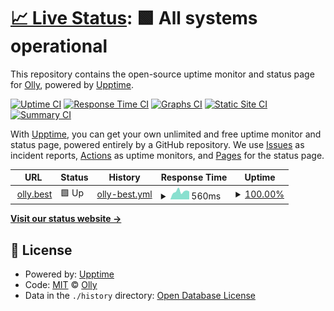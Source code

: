 # [📈 Live Status](https://ollydev.github.io/olly.best): <!--live status--> **🟩 All systems operational**

This repository contains the open-source uptime monitor and status page for [Olly](https://ollydev.github.io/olly.best), powered by [Upptime](https://github.com/upptime/upptime).

[![Uptime CI](https://github.com/ollydev/olly.best/workflows/Uptime%20CI/badge.svg)](https://github.com/ollydev/olly.best/actions?query=workflow%3A%22Uptime+CI%22)
[![Response Time CI](https://github.com/ollydev/olly.best/workflows/Response%20Time%20CI/badge.svg)](https://github.com/ollydev/olly.best/actions?query=workflow%3A%22Response+Time+CI%22)
[![Graphs CI](https://github.com/ollydev/olly.best/workflows/Graphs%20CI/badge.svg)](https://github.com/ollydev/olly.best/actions?query=workflow%3A%22Graphs+CI%22)
[![Static Site CI](https://github.com/ollydev/olly.best/workflows/Static%20Site%20CI/badge.svg)](https://github.com/ollydev/olly.best/actions?query=workflow%3A%22Static+Site+CI%22)
[![Summary CI](https://github.com/ollydev/olly.best/workflows/Summary%20CI/badge.svg)](https://github.com/ollydev/olly.best/actions?query=workflow%3A%22Summary+CI%22)

With [Upptime](https://upptime.js.org), you can get your own unlimited and free uptime monitor and status page, powered entirely by a GitHub repository. We use [Issues](https://github.com/ollydev/olly.best/issues) as incident reports, [Actions](https://github.com/ollydev/olly.best/actions) as uptime monitors, and [Pages](https://ollydev.github.io/olly.best) for the status page.

<!--start: status pages-->
<!-- This summary is generated by Upptime (https://github.com/upptime/upptime) -->
<!-- Do not edit this manually, your changes will be overwritten -->
<!-- prettier-ignore -->
| URL | Status | History | Response Time | Uptime |
| --- | ------ | ------- | ------------- | ------ |
| <img alt="" src="https://icons.duckduckgo.com/ip3/olly.best.ico" height="13"> [olly.best](https://olly.best) | 🟩 Up | [olly-best.yml](https://github.com/ollydev/olly.best/commits/HEAD/history/olly-best.yml) | <details><summary><img alt="Response time graph" src="./graphs/olly-best/response-time-week.png" height="20"> 560ms</summary><br><a href="https://ollydev.github.io/olly.best/history/olly-best"><img alt="Response time 605" src="https://img.shields.io/endpoint?url=https%3A%2F%2Fraw.githubusercontent.com%2Follydev%2Folly.best%2FHEAD%2Fapi%2Folly-best%2Fresponse-time.json"></a><br><a href="https://ollydev.github.io/olly.best/history/olly-best"><img alt="24-hour response time 556" src="https://img.shields.io/endpoint?url=https%3A%2F%2Fraw.githubusercontent.com%2Follydev%2Folly.best%2FHEAD%2Fapi%2Folly-best%2Fresponse-time-day.json"></a><br><a href="https://ollydev.github.io/olly.best/history/olly-best"><img alt="7-day response time 560" src="https://img.shields.io/endpoint?url=https%3A%2F%2Fraw.githubusercontent.com%2Follydev%2Folly.best%2FHEAD%2Fapi%2Folly-best%2Fresponse-time-week.json"></a><br><a href="https://ollydev.github.io/olly.best/history/olly-best"><img alt="30-day response time 607" src="https://img.shields.io/endpoint?url=https%3A%2F%2Fraw.githubusercontent.com%2Follydev%2Folly.best%2FHEAD%2Fapi%2Folly-best%2Fresponse-time-month.json"></a><br><a href="https://ollydev.github.io/olly.best/history/olly-best"><img alt="1-year response time 605" src="https://img.shields.io/endpoint?url=https%3A%2F%2Fraw.githubusercontent.com%2Follydev%2Folly.best%2FHEAD%2Fapi%2Folly-best%2Fresponse-time-year.json"></a></details> | <details><summary><a href="https://ollydev.github.io/olly.best/history/olly-best">100.00%</a></summary><a href="https://ollydev.github.io/olly.best/history/olly-best"><img alt="All-time uptime 95.49%" src="https://img.shields.io/endpoint?url=https%3A%2F%2Fraw.githubusercontent.com%2Follydev%2Folly.best%2FHEAD%2Fapi%2Folly-best%2Fuptime.json"></a><br><a href="https://ollydev.github.io/olly.best/history/olly-best"><img alt="24-hour uptime 100.00%" src="https://img.shields.io/endpoint?url=https%3A%2F%2Fraw.githubusercontent.com%2Follydev%2Folly.best%2FHEAD%2Fapi%2Folly-best%2Fuptime-day.json"></a><br><a href="https://ollydev.github.io/olly.best/history/olly-best"><img alt="7-day uptime 100.00%" src="https://img.shields.io/endpoint?url=https%3A%2F%2Fraw.githubusercontent.com%2Follydev%2Folly.best%2FHEAD%2Fapi%2Folly-best%2Fuptime-week.json"></a><br><a href="https://ollydev.github.io/olly.best/history/olly-best"><img alt="30-day uptime 97.90%" src="https://img.shields.io/endpoint?url=https%3A%2F%2Fraw.githubusercontent.com%2Follydev%2Folly.best%2FHEAD%2Fapi%2Folly-best%2Fuptime-month.json"></a><br><a href="https://ollydev.github.io/olly.best/history/olly-best"><img alt="1-year uptime 95.49%" src="https://img.shields.io/endpoint?url=https%3A%2F%2Fraw.githubusercontent.com%2Follydev%2Folly.best%2FHEAD%2Fapi%2Folly-best%2Fuptime-year.json"></a></details>

<!--end: status pages-->

[**Visit our status website →**](https://ollydev.github.io/olly.best)

## 📄 License

- Powered by: [Upptime](https://github.com/upptime/upptime)
- Code: [MIT](./LICENSE) © [Olly](https://ollydev.github.io/olly.best)
- Data in the `./history` directory: [Open Database License](https://opendatacommons.org/licenses/odbl/1-0/)

